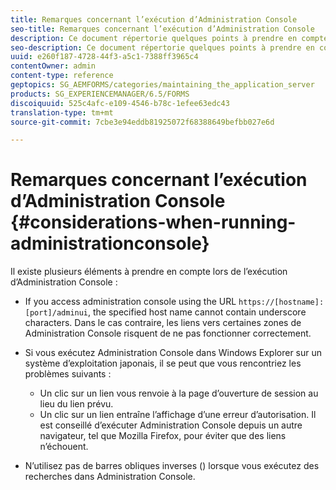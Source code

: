 ```yaml
---
title: Remarques concernant l’exécution d’Administration Console
seo-title: Remarques concernant l’exécution d’Administration Console
description: Ce document répertorie quelques points à prendre en compte lors de l’exécution d’Administration Console.
seo-description: Ce document répertorie quelques points à prendre en compte lors de l’exécution d’Administration Console.
uuid: e260f187-4728-44f3-a5c1-7388ff3965c4
contentOwner: admin
content-type: reference
geptopics: SG_AEMFORMS/categories/maintaining_the_application_server
products: SG_EXPERIENCEMANAGER/6.5/FORMS
discoiquuid: 525c4afc-e109-4546-b78c-1efee63edc43
translation-type: tm+mt
source-git-commit: 7cbe3e94eddb81925072f68388649befbb027e6d

---
```



# Remarques concernant l’exécution d’Administration Console {#considerations-when-running-administrationconsole}

Il existe plusieurs éléments à prendre en compte lors de l’exécution d’Administration Console :

* If you access administration console using the URL `https://[hostname]:[port]/adminui`, the specified host name cannot contain underscore characters. Dans le cas contraire, les liens vers certaines zones de Administration Console risquent de ne pas fonctionner correctement.
* Si vous exécutez Administration Console dans Windows Explorer sur un système d’exploitation japonais, il se peut que vous rencontriez les problèmes suivants :

   * Un clic sur un lien vous renvoie à la page d’ouverture de session au lieu du lien prévu.
   * Un clic sur un lien entraîne l’affichage d’une erreur d’autorisation.
   Il est conseillé d’exécuter Administration Console depuis un autre navigateur, tel que Mozilla Firefox, pour éviter que des liens n’échouent.

* N’utilisez pas de barres obliques inverses (\) lorsque vous exécutez des recherches dans Administration Console.

